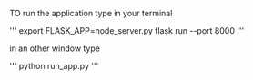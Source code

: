 TO run the application type in your terminal

'''
export FLASK_APP=node_server.py
flask run --port 8000
'''

in an other window type 

'''
python run_app.py
'''